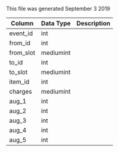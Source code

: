 This file was generated September 3 2019

| Column    | Data Type | Description |
| --------- | --------- | ----------- |
| event_id  | int       |             |
| from_id   | int       |             |
| from_slot | mediumint |             |
| to_id     | int       |             |
| to_slot   | mediumint |             |
| item_id   | int       |             |
| charges   | mediumint |             |
| aug_1     | int       |             |
| aug_2     | int       |             |
| aug_3     | int       |             |
| aug_4     | int       |             |
| aug_5     | int       |             |